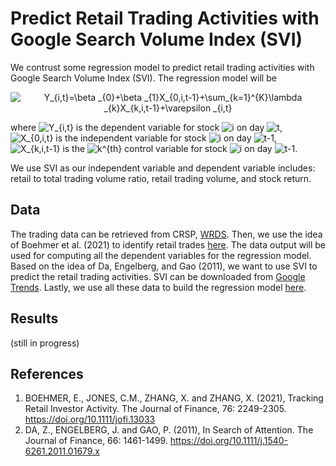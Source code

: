 # Predict Retail Trading Activities with Google Search Volume Index (SVI)
We contrust some regression model to predict retail trading activities with Google Search Volume Index (SVI). The regression model will be
<p align="center">
<img src=
"https://render.githubusercontent.com/render/math?math=%5Clarge+%5Cdisplaystyle+Y_%7Bi%2Ct%7D%3D%5Cbeta+_%7B0%7D%2B%5Cbeta+_%7B1%7DX_%7B0%2Ci%2Ct-1%7D%2B%5Csum_%7Bk%3D1%7D%5E%7BK%7D%5Clambda+_%7Bk%7DX_%7Bk%2Ci%2Ct-1%7D%2B%5Cvarepsilon+_%7Bi%2Ct%7D" 
alt="Y_{i,t}=\beta _{0}+\beta _{1}X_{0,i,t-1}+\sum_{k=1}^{K}\lambda _{k}X_{k,i,t-1}+\varepsilon _{i,t}">
</p>


where <img src=
"https://render.githubusercontent.com/render/math?math=%5Clarge+%5Cdisplaystyle+Y_%7Bi%2Ct%7D" 
alt="Y_{i,t}"> is the dependent variable for stock <img src=
"https://render.githubusercontent.com/render/math?math=%5Clarge+%5Cdisplaystyle+i" 
alt="i"> on day <img src=
"https://render.githubusercontent.com/render/math?math=%5Clarge+%5Cdisplaystyle+t" 
alt="t">, <img src=
"https://render.githubusercontent.com/render/math?math=%5Clarge+%5Cdisplaystyle+X_%7B0%2Ci%2Ct%7D" 
alt="X_{0,i,t}"> is the independent variable for stock <img src=
"https://render.githubusercontent.com/render/math?math=%5Clarge+%5Cdisplaystyle+i" 
alt="i"> on day <img src=
"https://render.githubusercontent.com/render/math?math=%5Clarge+%5Cdisplaystyle+t-1" 
alt="t-1">, <img src=
"https://render.githubusercontent.com/render/math?math=%5Clarge+%5Cdisplaystyle+X_%7Bk%2Ci%2Ct-1%7D" 
alt="X_{k,i,t-1}"> is the <img src=
"https://render.githubusercontent.com/render/math?math=%5Clarge+%5Cdisplaystyle+k%5E%7Bth%7D" 
alt="k^{th}"> control variable for stock <img src=
"https://render.githubusercontent.com/render/math?math=%5Clarge+%5Cdisplaystyle+i" 
alt="i"> on day <img src=
"https://render.githubusercontent.com/render/math?math=%5Clarge+%5Cdisplaystyle+t-1" 
alt="t-1">.

We use SVI as our independent variable and dependent variable includes: retail to total trading volume ratio, retail trading volume, and stock return.

## Data
The trading data can be retrieved from CRSP, [WRDS](https://wrds-www.wharton.upenn.edu/). Then, we use the idea of Boehmer et al. (2021) to identify retail trades [here](https://github.com/Dexter-WOO/Retail-Trading-and-Google-Trends/blob/main/catch_retail_trading.sas). The data output will be used for computing all the dependent variables for the regression model. Based on the idea of Da, Engelberg, and Gao (2011), we want to use SVI to predict the retail trading activities. SVI can be downloaded from [Google Trends](https://trends.google.com/trends/?geo=US). Lastly, we use all these data to build the regression model [here](https://github.com/Dexter-WOO/Retail-Trading-and-Google-Trends/blob/main/svi_predict_retail_trading.sas).

## Results
(still in progress)
## References
1. BOEHMER, E., JONES, C.M., ZHANG, X. and ZHANG, X. (2021), Tracking Retail Investor Activity. The Journal of Finance, 76: 2249-2305. https://doi.org/10.1111/jofi.13033
2. DA, Z., ENGELBERG, J. and GAO, P. (2011), In Search of Attention. The Journal of Finance, 66: 1461-1499. https://doi.org/10.1111/j.1540-6261.2011.01679.x
